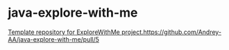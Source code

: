 # java-explore-with-me
[Template repository for ExploreWithMe project.](https://github.com/Andrey-AA/java-explore-with-me/pull/5)https://github.com/Andrey-AA/java-explore-with-me/pull/5
